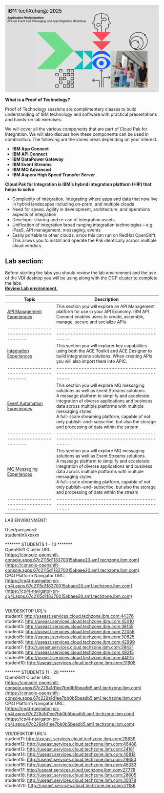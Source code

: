 [//]:![](images\image1a.png)
![](images\TXC-2025.png)

[//]:![](images\2022-06-10_21-53-04.jpg)

**What is a Proof of Technology?**

Proof of Technology sessions are complimentary classes to build
understanding of IBM technology and software with practical
presentations and hands-on lab exercises. 

We will cover all the various components that are part of Cloud Pak for Integration. We will also discuss how these components can be used in combination. The following are the varies areas depending on your interest.

*  **IBM App Connect**
*  **IBM API Connect**
*  **IBM DataPower Gateway**
*  **IBM Event Streams**
*  **IBM MQ Advanced**
*  **IBM Aspera High Speed Transfer Server**


**Cloud Pak for Integration is IBM’s hybrid integration platform (HIP) that helps to solve**
- Complexity of integration. Integrating where apps and data that now live in hybrid landscapes including on-prem, and multiple clouds
- Need for speed. Agility in development, architecture, and operations aspects of integration
- Developer sharing and re-use of integration assets
- Unification of integration broad ranging integration technologies – e.g. iPaaS, API management, messaging, events
- Easily portable to other clouds, since this can run on RedHat OpenShift. This allows you to install and operate the Pak identically across multiple cloud vendors.  

## Lab section:
Before starting the labs you should review the lab environment and the use of the VDI desktop you will be using along with the OCP cluster to complete the labs.<br>
**[Review Lab environment.](Setup/VDI-overview/index.md)**



|  Topic                                | Description                                                                
|---------------------------------------|-----------------------------------------------------------------------------|
| [API Management Experiences](APIC-labs/ReadMe.md)          | This section you will explore an API Management platform for use in your API Economy. IBM API Connect enables users to create, assemble, manage, secure and socialize APIs  
|---------------------------------------|-----------------------------------------------------------------------------|   
| [Integration Experiences](Integration/index.md)         | This section you will explorer key capabilities using both the ACE Toolkit and ACE Designer to build integrations solutions.  When creating APIs you will also import them into APIC.
|---------------------------------------|-----------------------------------------------------------------------------|     
| [Event Automation Experiences](Kafka/index.md)          | This section you will explore MQ messaging solutions as well as Event Streams solutions. <BR> A message platform to simplify and accelerate integration of diverse applications and business data across multiple platforms with multiple messaging styles.<br> A full-scale streaming platform, capable of not only publish-and-subscribe, but also the storage and processing of data within the stream.  
|---------------------------------------|-----------------------------------------------------------------------------|
| [MQ Messaging Experiences](MQ/index.md)          | This section you will explore MQ messaging solutions as well as Event Streams solutions. <BR> A message platform to simplify and accelerate integration of diverse applications and business data across multiple platforms with multiple messaging styles.<br> A full-scale streaming platform, capable of not only publish-and-subscribe, but also the storage and processing of data within the stream.  
|---------------------------------------|-----------------------------------------------------------------------------|     

<!-- | [CP4I Addon](Add-on/index.md)         | This section will show additional Unique Value and Capabilities when using Cloud pak for Integration. Collaboration and Asset Sharing with Cloud Pak for Integration **Asset Catalog**
|---------------------------------------|-----------------------------------------------------------------------------| 
-->


<!--- <[ACE Toolkit Labs](ACE-toolkit-labs/index.md) > -->
<!--- <[Event Endpoint Labs](Event_EndPoint/index.md) > -->
<!--- <[Aspera Labs](Aspera/index.md) > -->


LAB ENVIRONMENT: <br>

User/password: <br>
student(n)/xxxxx <br>

******* STUDENTS 1 - 10 ******* <br>
OpenShift Cluster URL:
<br>
[https://console-openshift-console.apps.67c2115d118370015abaee20.am1.techzone.ibm.com](https://console-openshift-console.apps.67c2115d118370015abaee20.am1.techzone.ibm.com)
<br>
CP4I Platform Navigator URL: <br>
[https://cp4i-navigator-pn-cp4i.apps.67c2115d118370015abaee20.am1.techzone.ibm.com](https://cp4i-navigator-pn-cp4i.apps.67c2115d118370015abaee20.am1.techzone.ibm.com)
<br><br>

VDI/DESKTOP URL's<br>
student1: http://useast.services.cloud.techzone.ibm.com:44376<br>
student2: http://useast.services.cloud.techzone.ibm.com:45010<br>
student3: http://useast.services.cloud.techzone.ibm.com:38155<br>
student4: http://useast.services.cloud.techzone.ibm.com:22056<br>
student5: http://useast.services.cloud.techzone.ibm.com:30625<br>
student6: http://useast.services.cloud.techzone.ibm.com:42999<br>
student7: http://useast.services.cloud.techzone.ibm.com:38421<br>
student8: http://useast.services.cloud.techzone.ibm.com:49215<br>
student9: http://useast.services.cloud.techzone.ibm.com:44015<br>
student10: http://useast.services.cloud.techzone.ibm.com:31605
<br>


******* STUDENTS 11 - 20 ******* <br>
OpenShift Cluster URL:<br>
[https://console-openshift-console.apps.67c229a1d1ee7bb0b5beadb5.am1.techzone.ibm.com](https://console-openshift-console.apps.67c229a1d1ee7bb0b5beadb5.am1.techzone.ibm.com)
<br>
CP4I Platform Navigator URL: <br>
[https://cp4i-navigator-pn-cp4i.apps.67c229a1d1ee7bb0b5beadb5.am1.techzone.ibm.com](https://cp4i-navigator-pn-cp4i.apps.67c229a1d1ee7bb0b5beadb5.am1.techzone.ibm.com)

VDI/DESKTOP URL's<br>
student11: http://useast.services.cloud.techzone.ibm.com:28839<br>
student12: http://useast.services.cloud.techzone.ibm.com:46488<br>
student13: http://useast.services.cloud.techzone.ibm.com:24181<br>
student14: http://useast.services.cloud.techzone.ibm.com:46812<br>
student15: http://useast.services.cloud.techzone.ibm.com:28650<br>
student16: http://useast.services.cloud.techzone.ibm.com:45333<br>
student17: http://useast.services.cloud.techzone.ibm.com:27778<br>
student18: http://useast.services.cloud.techzone.ibm.com:28605<br>
student19: http://useast.services.cloud.techzone.ibm.com:30078<br>
student20: http://useast.services.cloud.techzone.ibm.com:21189<br>
<br>
